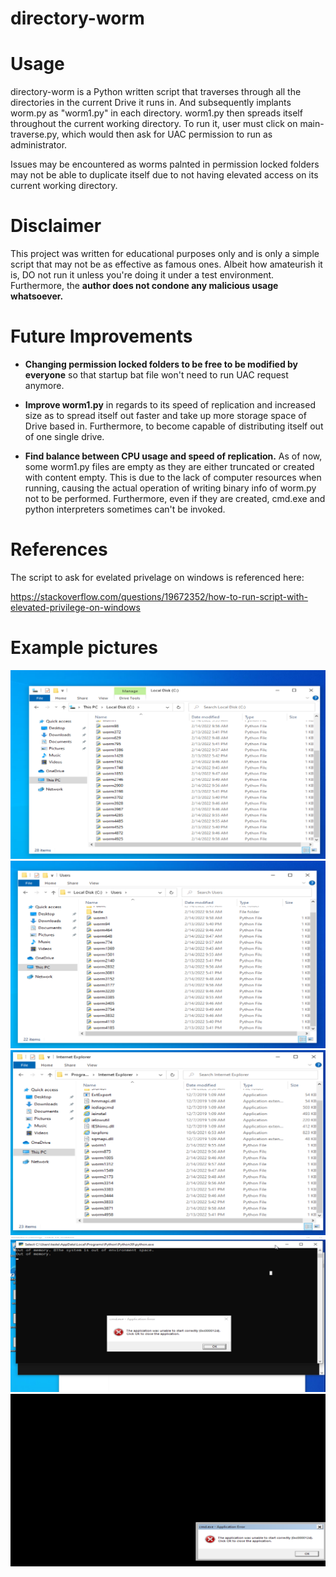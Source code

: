 # directory-worm

# Usage
directory-worm is a Python written script that traverses through all the directories in the current Drive it runs in. And subsequently implants worm.py as "worm1.py" in each directory. worm1.py then spreads itself throughout the current working directory. To run it, user must click on main-traverse.py, which would then ask for UAC permission to run as administrator. 

Issues may be encountered as worms palnted in permission locked folders may not be able to duplicate itself due to not having elevated access on its current working directory.

# Disclaimer
This project was written for educational purposes only and is only a simple script that may not be as effective as famous ones. Albeit how amateurish it is, DO not run it unless you're doing it under a test environment. Furthermore, the **author does not condone any malicious usage whatsoever.**

# Future Improvements
* **Changing permission locked folders to be free to be modified by everyone** so that startup bat file won't need to run UAC request anymore.

* **Improve worm1.py** in regards to its speed of replication and increased size as to spread itself out faster and take up more storage space of Drive based in. Furthermore, to become capable of distributing itself out of one single drive.

* **Find balance between CPU usage and speed of replication.** As of now, some worm1.py files are empty as they are either truncated or created with content empty. This is due to the lack of computer resources when running, causing the actual operation of writing binary info of worm.py not to be performed. Furthermore, even if they are created, cmd.exe and python interpreters sometimes can't be invoked.


# References
The script to ask for evelated privelage on windows is referenced here:

https://stackoverflow.com/questions/19672352/how-to-run-script-with-elevated-privilege-on-windows

# Example pictures
![alt text](./example-pics/git1.png)
![alt text](./example-pics/git2.png)
![alt text](./example-pics/git3.png)
![alt text](./example-pics/git4.png)
![alt text](./example-pics/git5.png)
